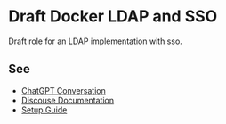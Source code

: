 # Draft Docker LDAP and SSO
Draft role for an LDAP implementation with sso. 
## See
- [ChatGPT Conversation](https://chat.openai.com/share/77919994-5d44-4a64-877d-b572d67483d4)
- [Discouse Documentation](https://forum.veen.world/t/cymais-ldap-implementierung-documentation/49)
- [Setup Guide](https://goneuland.de/ldap-nextcloud-und-mailserver-in-docker/)
